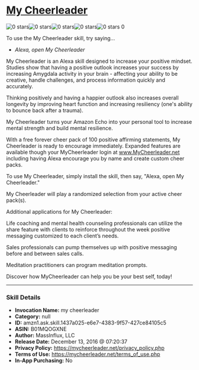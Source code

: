 # [My Cheerleader](http://alexa.amazon.com/#skills/amzn1.ask.skill.1437a025-e6e7-4383-9f57-427ce84105c5)
![0 stars](../../images/ic_star_border_black_18dp_1x.png)![0 stars](../../images/ic_star_border_black_18dp_1x.png)![0 stars](../../images/ic_star_border_black_18dp_1x.png)![0 stars](../../images/ic_star_border_black_18dp_1x.png)![0 stars](../../images/ic_star_border_black_18dp_1x.png) 0

To use the My Cheerleader skill, try saying...

* *Alexa, open My Cheerleader*

My Cheerleader is an Alexa skill designed to increase your positive mindset. Studies show that having a positive outlook increases your success by increasing Amygdala activity in your brain - affecting your ability to be creative, handle challenges, and process information quickly and accurately.

Thinking positively and having a happier outlook also increases overall longevity by improving heart function and increasing resiliency (one's ability to bounce back after a trauma).

My Cheerleader turns your Amazon Echo into your personal tool to increase mental strength and build mental resilience.

With a free forever cheer pack of 100 positive affirming statements, My Cheerleader is ready to encourage immediately. Expanded features are available though your MyCheerleader login at www.MyCheerleader.net including having Alexa encourage you by name and create custom cheer packs.

To use My Cheerleader, simply install the skill, then say, "Alexa, open My Cheerleader."

My Cheerleader will play a randomized selection from your active cheer pack(s).

Additional applications for My Cheerleader:

Life coaching and mental health counseling professionals can utilize the share feature with clients to reinforce throughout the week positive messaging customized to each client’s needs.

Sales professionals can pump themselves up with positive messaging before and between sales calls.

Meditation practitioners can program meditation prompts.

Discover how MyCheerleader can help you be your best self, today!

***

### Skill Details

* **Invocation Name:** my cheerleader
* **Category:** null
* **ID:** amzn1.ask.skill.1437a025-e6e7-4383-9f57-427ce84105c5
* **ASIN:** B01MQOGXNE
* **Author:** MassInflux, LLC
* **Release Date:** December 13, 2016 @ 07:20:37
* **Privacy Policy:** https://mycheerleader.net/privacy_policy.php
* **Terms of Use:** https://mycheerleader.net/terms_of_use.php
* **In-App Purchasing:** No
